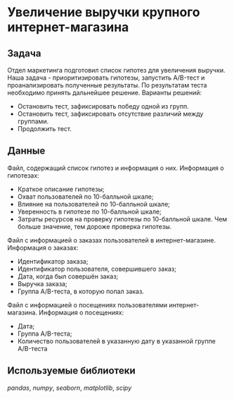 # Увеличение выручки крупного интернет-магазина

## Задача
Отдел маркетинга подготовил список гипотез для увеличения выручки. Наша задача - приоритизировать гипотезы, запустить A/B-тест и проанализировать полученные результаты. По результатам теста необходимо принять дальнейшее решение. Варианты решений:
* Остановить тест, зафиксировать победу одной из групп.
* Остановить тест, зафиксировать отсутствие различий между группами.
* Продолжить тест.


## Данные
Файл, содержащий список гипотез и информация о них. Информация о гипотезах:
* Краткое описание гипотезы;
* Охват пользователей по 10-балльной шкале;
* Влияние на пользователей по 10-балльной шкале;
* Уверенность в гипотезе по 10-балльной шкале;
* Затраты ресурсов на проверку гипотезы по 10-балльной шкале. Чем больше значение, тем дороже проверка гипотезы.

Файл с информацией о заказах пользователей в интернет-магазине. Информация о заказах:
* Идентификатор заказа;
* Идентификатор пользователя, совершившего заказ;
* Дата, когда был совершён заказ;
* Выручка заказа;
* Группа A/B-теста, в которую попал заказ.

Файл с информацией о посещениях пользователями интернет-магазина. Информация о посещениях:
* Дата;
* Группа A/B-теста;
* Количество пользователей в указанную дату в указанной группе A/B-теста


## Используемые библиотеки

*pandas*, *numpy*, *seaborn*, *matplotlib*, *scipy*
